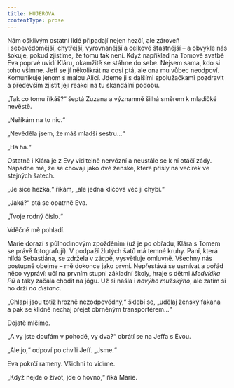 ```yaml
---
title: HUJEROVÁ
contentType: prose
---
```


  

Nám ošklivým ostatní lidé připadají nejen hezčí, ale zároveň i sebevědomější, chytřejší, vyrovnanější a celkově šťastnější – a obvykle nás šokuje, pokud zjistíme, že tomu tak není. Když například na Tomově svatbě Eva poprvé uvidí Kláru, okamžitě se stáhne do sebe. Nejsem sama, kdo si toho všimne. Jeff se jí několikrát na cosi ptá, ale ona mu vůbec neodpoví. Komunikuje jenom s malou Alicí. Jdeme ji s dalšími spolužačkami pozdravit a především zjistit její reakci na tu skandální podobu.

„Tak co tomu říkáš?“ šeptá Zuzana a významně šilhá směrem k mladičké nevěstě.

„Neříkám na to nic.“

„Nevěděla jsem, že máš mladší sestru…“

„Ha ha.“

Ostatně i Klára je z Evy viditelně nervózní a neustále se k ní otáčí zády. Napadne mě, že se chovají jako dvě ženské, které přišly na večírek ve stejných šatech.

„Je sice hezká,“ říkám, „ale jedna klíčová věc jí chybí.“

„Jaká?“ ptá se opatrně Eva.

„Tvoje rodný číslo.“

Vděčně mě pohladí.

Marie dorazí s půlhodinovým zpožděním (už je po obřadu, Klára s Tomem se právě fotografují). V podpaží žlutých šatů má temné kruhy. Paní, která hlídá Sebastiána, se zdržela v zácpě, vysvětluje omluvně. Všechny nás postupně obejme – mě dokonce jako první. Nepřestává se usmívat a pořád něco vypráví: učí na prvním stupni základní školy, hraje s dětmi _Medvídka Pú_ a taky začala chodit na jógu. Už si našla i _novýho mužskýho_, ale zatím si ho drží _na distanc_.

„Chlapi jsou totiž hrozně nezodpovědný,“ šklebí se, „udělaj ženský fakana a pak se klidně nechaj přejet obrněným transportérem…“

Dojatě mlčíme.

„A vy jste doufám v pohodě, vy dva?“ obrátí se na Jeffa s Evou.

„Ale jo,“ odpoví po chvíli Jeff. „Jsme.“

Eva pokrčí rameny. Všichni to vidíme.

„Když nejde o život, jde o hovno,“ říká Marie.
